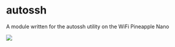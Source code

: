# autossh

A module written for the autossh utility on the WiFi Pineapple Nano

![](http://i.imgur.com/KtxpGTj.png)
